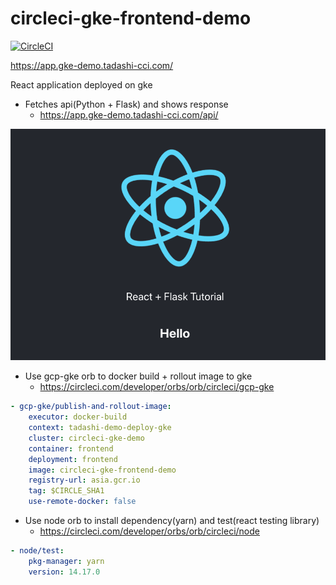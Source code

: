 # circleci-gke-frontend-demo

[![CircleCI](https://circleci.com/gh/japac-demo/circleci-gke-frontend-demo/tree/master.svg?style=svg&circle-token=cc9099c501ccf92b460d9363cbfae869733e21f4)](https://circleci.com/gh/japac-demo/circleci-gke-frontend-demo/tree/master)

https://app.gke-demo.tadashi-cci.com/

React application deployed on gke

* Fetches api(Python + Flask) and shows response
    * https://app.gke-demo.tadashi-cci.com/api/

![](./frontend.png)

* Use gcp-gke orb to docker build + rollout image to gke
    * https://circleci.com/developer/orbs/orb/circleci/gcp-gke
```yaml
- gcp-gke/publish-and-rollout-image:
    executor: docker-build
    context: tadashi-demo-deploy-gke
    cluster: circleci-gke-demo
    container: frontend
    deployment: frontend
    image: circleci-gke-frontend-demo
    registry-url: asia.gcr.io
    tag: $CIRCLE_SHA1
    use-remote-docker: false
```

* Use node orb to install dependency(yarn) and test(react testing library)
    * https://circleci.com/developer/orbs/orb/circleci/node
```yaml
- node/test:
    pkg-manager: yarn
    version: 14.17.0
```
